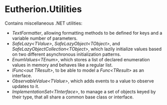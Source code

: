 # Eutherion.Utilities

Contains miscellaneous .NET utilities:

  * _TextFormatter_, allowing formatting methods to be defined for keys and a variable number of parameters.
  * _SafeLazy\<TValue\>_, _SafeLazyObject\<TObject\>_, and _SafeLazyObjectCollection\<TObject\>_, which lazily initialize values based on two different asynchronous initialization patterns.
  * _EnumValues\<TEnum\>_, which stores a list of declared enumeration values in memory and behaves like a regular list.
  * _IFunc\<out TResult\>_, to be able to model a _Func\<TResult\>_ as an interface.
  * _ObservableValue\<TValue\>_, which adds events to a value to observe updates to it.
  * _ImplementationSet\<TInterface\>_, to manage a set of objects keyed by their type, that all share a common base class or interface.
